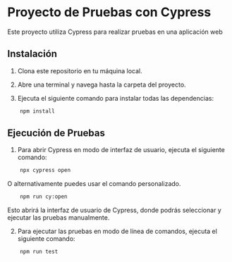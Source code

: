 # Proyecto de Pruebas con Cypress

Este proyecto utiliza Cypress para realizar pruebas en una aplicación web

## Instalación

1. Clona este repositorio en tu máquina local.

2. Abre una terminal y navega hasta la carpeta del proyecto.

3. Ejecuta el siguiente comando para instalar todas las dependencias:

```bash 
    npm install
```

## Ejecución de Pruebas

1. Para abrir Cypress en modo de interfaz de usuario, ejecuta el siguiente comando:
```bash
    npx cypress open 
```
O alternativamente puedes usar el comando personalizado.
```bash
    npm run cy:open
```

   Esto abrirá la interfaz de usuario de Cypress, donde podrás seleccionar y ejecutar las pruebas manualmente.

2. Para ejecutar las pruebas en modo de línea de comandos, ejecuta el siguiente comando:
```bash
    npm run test
```


